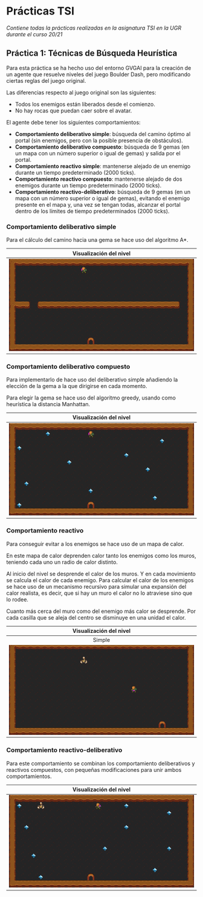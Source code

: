 # Prácticas TSI
*Contiene todas la prácticas realizadas en la asignatura TSI en la UGR durante el curso 20/21*

## Práctica 1: Técnicas de Búsqueda Heurística

Para esta práctica se ha hecho uso del entorno GVGAI para la creación de un agente que resuelve niveles del juego Boulder Dash, pero modificando ciertas reglas del juego original.

Las diferencias respecto al juego original son las siguientes:

- Todos los enemigos están liberados desde el comienzo.
- No hay rocas que puedan caer sobre el avatar.

El agente debe tener los siguientes comportamientos:

- **Comportamiento deliberativo simple**: búsqueda del camino óptimo al portal (sin enemigos, pero con la posible presencia de obstáculos).
- **Comportamiento deliberativo compuesto**: búsqueda de 9 gemas (en un mapa con un número superior o igual de gemas) y salida por el portal.
- **Comportamiento reactivo simple**: mantenerse alejado de un enemigo durante un tiempo predeterminado (2000 ticks).
- **Comportamiento reactivo compuesto**: mantenerse alejado de dos enemigos durante un tiempo predeterminado (2000 ticks).
- **Comportamiento reactivo-deliberativo**: búsqueda de 9 gemas (en un mapa con un número superior o igual de gemas), evitando el enemigo presente en el mapa y, una vez se tengan todas, alcanzar el portal dentro de los límites de tiempo predeterminados (2000 ticks).

### Comportamiento deliberativo simple

Para el cálculo del camino hacia una gema se hace uso del algoritmo A*.

| Visualización del nivel |
| :---: |
| ![Nivel1](./Practica1/Gif/comp_delib_simple.gif) |

### Comportamiento deliberativo compuesto

Para implementarlo de hace uso del deliberativo simple añadiendo la elección de la gema a la que dirigirse en cada momento.

Para elegir la gema se hace uso del algoritmo greedy, usando como heurística la distancia Manhattan.

| Visualización del nivel |
| :---: |
| ![Nivel2](./Practica1/Gif/comp_delib_compu.gif) |

### Comportamiento reactivo

Para conseguir evitar a los enemigos se hace uso de un mapa de calor.

En este mapa de calor deprenden calor tanto los enemigos como los muros, teniendo cada uno un radio de calor distinto.

Al inicio del nivel se desprende el calor de los muros. Y en cada movimiento se calcula el calor de cada enemigo. Para calcular el calor de los enemigos se hace uso de un mecanismo recursivo para simular una expansión del calor realista, es decir, que si hay un muro el calor no lo atraviese sino que lo rodee.

Cuanto más cerca del muro como del enemigo más calor se desprende. Por cada casilla que se aleja del centro se disminuye en una unidad el calor.

| Visualización del nivel |
| :---: |
| Simple | Compuesto |
| ![Nivel3](./Practica1/Gif/comp_reac_simple.gif) | ![Nivel4](./Practica1/Gif/comp_reac_compu.gif) |

### Comportamiento reactivo-deliberativo

Para este comportamiento se combinan los comportamiento deliberativos y reactivos compuestos, con pequeñas modificaciones para unir ambos comportamientos.

| Visualización del nivel |
| :---: |
| ![Nivel5](./Practica1/Gif/comp_reac_delib.gif) |
